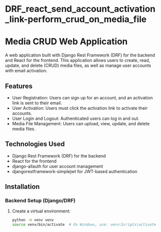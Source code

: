 # DRF_react_send_account_activation_link-perform_crud_on_media_file

# Media CRUD Web Application

A web application built with Django Rest Framework (DRF) for the backend and React for the frontend. This application allows users to create, read, update, and delete (CRUD) media files, as well as manage user accounts with email activation.

## Features

- User Registration: Users can sign up for an account, and an activation link is sent to their email.
- User Activation: Users must click the activation link to activate their accounts.
- User Login and Logout: Authenticated users can log in and out.
- Media File Management: Users can upload, view, update, and delete media files.

## Technologies Used

- Django Rest Framework (DRF) for the backend
- React for the frontend
- django-allauth for user account management
- djangorestframework-simplejwt for JWT-based authentication

## Installation

### Backend Setup (Django/DRF)

1. Create a virtual environment:

   ```bash
   python -m venv venv
   source venv/bin/activate  # On Windows, use: venv\Scripts\activate

